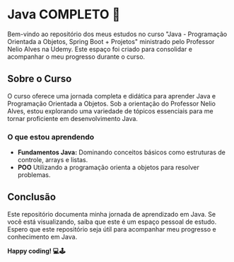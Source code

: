 # Java COMPLETO 🚀

Bem-vindo ao repositório dos meus estudos no curso "Java - Programação Orientada a Objetos, Spring Boot + Projetos" ministrado pelo Professor Nelio Alves na Udemy. Este espaço foi criado para consolidar e acompanhar o meu progresso durante o curso.

## Sobre o Curso

O curso oferece uma jornada completa e didática para aprender Java e Programação Orientada a Objetos. Sob a orientação do Professor Nelio Alves, estou explorando uma variedade de tópicos essenciais para me tornar proficiente em desenvolvimento Java.

### O que estou aprendendo

- **Fundamentos Java:** Dominando conceitos básicos como estruturas de controle, arrays e listas.
- **POO** Utilizando a programação orienta a objetos para resolver problemas.

## Conclusão

Este repositório documenta minha jornada de aprendizado em Java. Se você está visualizando, saiba que este é um espaço pessoal de estudo. Espero que este repositório seja útil para acompanhar meu progresso e conhecimento em Java.

**Happy coding! 💻🕹️**

